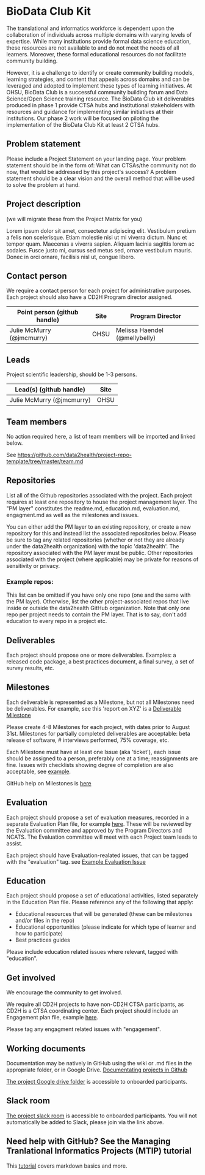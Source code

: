 # BioData Club Kit
The translational and informatics workforce is dependent upon the collaboration of individuals across multiple domains with varying levels of expertise. While many institutions provide formal data science education, these resources are not available to  and do not meet the needs of all learners.  Moreover, these formal educational resources do not facilitate community building. 

However, it is a challenge to identify or create community building models, learning strategies, and content that appeals across domains and can be leveraged and adopted to implement these types of learning initiatives. At OHSU, BioData Club is a successful community building forum and Data Science/Open Science training resource. The BioData Club kit deliverables produced in phase 1 provide CTSA hubs and institutional stakeholders with resources and guidance for implementing similar initiatives at their institutions. Our phase 2 work will be focused on piloting the implementation of the BioData Club Kit at least 2 CTSA hubs. 


## Problem statement
Please include a Project Statement on your landing page. Your problem statement should be in the form of: What can CTSAs/the community not do now, that would be addressed by this project's success? A problem statement should be a clear vision and the overall method that will be used to solve the problem at hand. 

## Project description
(we will migrate these from the Project Matrix for you)

Lorem ipsum dolor sit amet, consectetur adipiscing elit. Vestibulum pretium a felis non scelerisque. Etiam molestie nisi ut mi viverra dictum. Nunc et tempor quam. Maecenas a viverra sapien. Aliquam lacinia sagittis lorem ac sodales. Fusce justo mi, cursus sed metus sed, ornare vestibulum mauris. Donec in orci ornare, facilisis nisl ut, congue libero.

## Contact person

We require a contact person for each project for administrative purposes. Each project should also have a CD2H Program director assigned.

Point person (github handle) | Site | Program Director
----------|--------------|---------------
Julie McMurry (@jmcmurry) | OHSU | Melissa Haendel (@mellybelly)

## Leads 

Project scientific leadership, should be 1-3 persons. 

Lead(s) (github handle) | Site
----------|--------------|
Julie McMurry (@jmcmurry) | OHSU 


## Team members 

No action required here, a list of team members will be imported and linked below.

See https://github.com/data2health/project-repo-template/tree/master/team.md

## Repositories

List all of the Github repositories associated with the project. Each project requires at least one repository to house the project management layer. The "PM layer" constitutes the readme.md, education.md, evaluation.md, engagment.md as well as the milestones and issues.

You can either add the PM layer to an existing repository, or create a new repository for this and instead list the associated repositories below. Please be sure to tag any related repositories (whether or not they are already under the data2health organization) with the topic 'data2health'. The repository associated with the PM layer must be public. Other repositories associated with the project (where applicable) may be private for reasons of sensitivity or privacy. 

### Example repos:
This list can be omitted if you have only one repo (one and the same with the PM layer).
Otherwise, list the other project-associated repos that live inside or outside the data2health GitHub organization.
Note that only one repo per project needs to contain the PM layer. That is to say, don't add education to every repo in a project etc.

## Deliverables
Each project should propose one or more deliverables. Examples: a released code package, a best practices document, a final survey, a set of survey results, etc.

## Milestones 
Each deliverable is represented as a Milestone, but not all Milestones need be deliverables. For example, see this 'report on XYZ' is a [Deliverable Milestone](https://github.com/data2health/project-repo-template/milestone/2)

Please create 4-8 Milestones for each project, with dates prior to August 31st.  Milestones for partially completed deliverables are acceptable: beta release of software, # interviews performed, 75% coverage, etc. 

Each Milestone must have at least one Issue (aka 'ticket'), each issue should be assigned to a person, preferably one at a time; reassignments are fine. Issues with checklists showing degree of completion are also acceptable, see [example](https://github.com/data2health/project-repo-template/issues/2).

GitHub help on Milestones is [here](https://help.github.com/articles/creating-and-editing-milestones-for-issues-and-pull-requests/)

## Evaluation
Each project should propose a set of evaluation measures, recorded in a separate Evaluation Plan file, for example [here](https://github.com/data2health/project-repo-template/blob/master/evaluation.md). These will be reviewed by the Evaluation committee and approved by the Program Directors and NCATS. The Evaluation committee will meet with each Project team leads to assist. 

Each project should have Evaluation-realated issues, that can be tagged with the "evaluation" tag. see [Example Evaluation Issue](https://github.com/data2health/project-repo-template/issues/5)

## Education
Each project should propose a set of educational activities, listed separately in the Education Plan file. 
Please reference any of the following that apply: 
- Educational resources that will be generated (these can be milestones and/or files in the repo)
- Educational opportunities (please indicate for which type of learner and how to participate)
- Best practices guides

Please include education related issues where relevant, tagged with "education". 

## Get involved
We encourage the community to get involved. 

We require all CD2H projects to have non-CD2H CTSA participants, as CD2H is a CTSA coordinating center. Each project should include an Engagement plan file, example [here](https://github.com/data2health/project-repo-template/blob/master/engagement.md). 

Please tag any engagment related issues with "engagement".

## Working documents
Documentation may be natively in GitHub using the wiki or .md files in the appropriate folder, or in Google Drive.
[Documentating projects in Github](https://guides.github.com/features/wikis/)

[The project Google drive folder](https://drive.google.com/drive/u/0/folders/1vLp-H32KTNobiZF2cK82At90S6dVJNUf) is accessible to onboarded participants. 

## Slack room
[The project slack room](https://cd2h.slack.com/messages/C9D9SQWEQ) is accessible to onboarded participants. You will not automatically be added to Slack, please join via the link above.

## Need help with GitHub? See the Managing Tranlational Informatics Projects (MTIP) tutorial

This [tutorial](https://data2health.github.io/mtip-tutorial/lessons/Lesson5.html) covers markdown basics and more.


